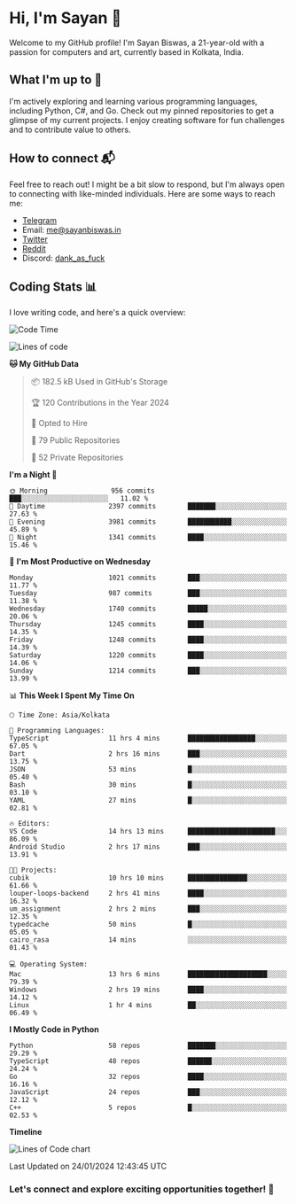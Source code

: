 # Hi, I'm Sayan 👋

Welcome to my GitHub profile! I'm Sayan Biswas, a 21-year-old with a passion for computers and art, currently based in Kolkata, India.

## What I'm up to 🚀

I'm actively exploring and learning various programming languages, including Python, C#, and Go. Check out my pinned repositories to get a glimpse of my current projects. I enjoy creating software for fun challenges and to contribute value to others.

## How to connect 📬

Feel free to reach out! I might be a bit slow to respond, but I'm always open to connecting with like-minded individuals. Here are some ways to reach me:

- [Telegram](https://t.me/dank_as_fuck)
- Email: [me@sayanbiswas.in](mailto:me@sayanbiswas.in)
- [Twitter](https://twitter.com/TheDankDel)
- [Reddit](https://www.reddit.com/user/dank_as_fuck_/)
- Discord: [dank_as_fuck](https://discordapp.com/users/506536929152466945)

## Coding Stats 📊

I love writing code, and here's a quick overview:

<!--START_SECTION:waka-->
![Code Time](http://img.shields.io/badge/Code%20Time-1%2C437%20hrs%201%20min-blue)

![Lines of code](https://img.shields.io/badge/From%20Hello%20World%20I%27ve%20Written-6.4%20million%20lines%20of%20code-blue)

**🐱 My GitHub Data** 

> 📦 182.5 kB Used in GitHub's Storage 
 > 
> 🏆 120 Contributions in the Year 2024
 > 
> 💼 Opted to Hire
 > 
> 📜 79 Public Repositories 
 > 
> 🔑 52 Private Repositories 
 > 
**I'm a Night 🦉** 

```text
🌞 Morning                956 commits         ███░░░░░░░░░░░░░░░░░░░░░░   11.02 % 
🌆 Daytime                2397 commits        ███████░░░░░░░░░░░░░░░░░░   27.63 % 
🌃 Evening                3981 commits        ███████████░░░░░░░░░░░░░░   45.89 % 
🌙 Night                  1341 commits        ████░░░░░░░░░░░░░░░░░░░░░   15.46 % 
```
📅 **I'm Most Productive on Wednesday** 

```text
Monday                   1021 commits        ███░░░░░░░░░░░░░░░░░░░░░░   11.77 % 
Tuesday                  987 commits         ███░░░░░░░░░░░░░░░░░░░░░░   11.38 % 
Wednesday                1740 commits        █████░░░░░░░░░░░░░░░░░░░░   20.06 % 
Thursday                 1245 commits        ████░░░░░░░░░░░░░░░░░░░░░   14.35 % 
Friday                   1248 commits        ████░░░░░░░░░░░░░░░░░░░░░   14.39 % 
Saturday                 1220 commits        ████░░░░░░░░░░░░░░░░░░░░░   14.06 % 
Sunday                   1214 commits        ███░░░░░░░░░░░░░░░░░░░░░░   13.99 % 
```


📊 **This Week I Spent My Time On** 

```text
🕑︎ Time Zone: Asia/Kolkata

💬 Programming Languages: 
TypeScript               11 hrs 4 mins       █████████████████░░░░░░░░   67.05 % 
Dart                     2 hrs 16 mins       ███░░░░░░░░░░░░░░░░░░░░░░   13.75 % 
JSON                     53 mins             █░░░░░░░░░░░░░░░░░░░░░░░░   05.40 % 
Bash                     30 mins             █░░░░░░░░░░░░░░░░░░░░░░░░   03.10 % 
YAML                     27 mins             █░░░░░░░░░░░░░░░░░░░░░░░░   02.81 % 

🔥 Editors: 
VS Code                  14 hrs 13 mins      ██████████████████████░░░   86.09 % 
Android Studio           2 hrs 17 mins       ███░░░░░░░░░░░░░░░░░░░░░░   13.91 % 

🐱‍💻 Projects: 
cubik                    10 hrs 10 mins      ███████████████░░░░░░░░░░   61.66 % 
louper-loops-backend     2 hrs 41 mins       ████░░░░░░░░░░░░░░░░░░░░░   16.32 % 
um_assignment            2 hrs 2 mins        ███░░░░░░░░░░░░░░░░░░░░░░   12.35 % 
typedcache               50 mins             █░░░░░░░░░░░░░░░░░░░░░░░░   05.05 % 
cairo_rasa               14 mins             ░░░░░░░░░░░░░░░░░░░░░░░░░   01.43 % 

💻 Operating System: 
Mac                      13 hrs 6 mins       ████████████████████░░░░░   79.39 % 
Windows                  2 hrs 19 mins       ████░░░░░░░░░░░░░░░░░░░░░   14.12 % 
Linux                    1 hr 4 mins         ██░░░░░░░░░░░░░░░░░░░░░░░   06.49 % 
```

**I Mostly Code in Python** 

```text
Python                   58 repos            ███████░░░░░░░░░░░░░░░░░░   29.29 % 
TypeScript               48 repos            ██████░░░░░░░░░░░░░░░░░░░   24.24 % 
Go                       32 repos            ████░░░░░░░░░░░░░░░░░░░░░   16.16 % 
JavaScript               24 repos            ███░░░░░░░░░░░░░░░░░░░░░░   12.12 % 
C++                      5 repos             █░░░░░░░░░░░░░░░░░░░░░░░░   02.53 % 
```



**Timeline**

![Lines of Code chart](https://raw.githubusercontent.com/Dank-del/Dank-del/main/assets/bar_graph.png)


 Last Updated on 24/01/2024 12:43:45 UTC
<!--END_SECTION:waka-->

### Let's connect and explore exciting opportunities together! 🚀
